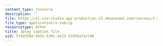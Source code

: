 ```yaml
---
content_type: resource
description: ''
file: https://ol-ocw-studio-app-production.s3.amazonaws.com/courses/1-258j-public-transportation-systems-spring-2017/5f4d35044e5e5391ae2321036a7ecc96_Wlz_17id1BM.vtt
file_type: application/x-subrip
resourcetype: Other
title: 3play caption file
uid: 5f4d3504-4e5e-5391-ae23-21036a7ecc96
---
```

